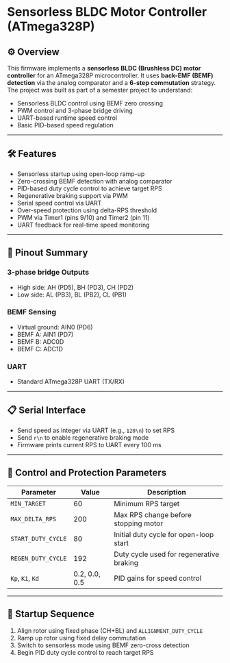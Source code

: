 # Sensorless BLDC Motor Controller (ATmega328P)

## ⚙️ Overview

This firmware implements a **sensorless BLDC (Brushless DC) motor controller** for an ATmega328P microcontroller. It uses **back-EMF (BEMF) detection** via the analog comparator and a **6-step commutation** strategy. The project was built as part of a semester project to understand:

- Sensorless BLDC control using BEMF zero crossing
- PWM control and 3-phase bridge driving
- UART-based runtime speed control
- Basic PID-based speed regulation

---

## 🛠 Features

- Sensorless startup using open-loop ramp-up
- Zero-crossing BEMF detection with analog comparator
- PID-based duty cycle control to achieve target RPS
- Regenerative braking support via PWM
- Serial speed control via UART
- Over-speed protection using delta-RPS threshold
- PWM via Timer1 (pins 9/10) and Timer2 (pin 11)
- UART feedback for real-time speed monitoring

---

## 🔌 Pinout Summary

### 3-phase bridge Outputs
- High side: AH (PD5), BH (PD3), CH (PD2)
- Low side:  AL (PB3), BL (PB2), CL (PB1)

### BEMF Sensing
- Virtual ground: AIN0 (PD6)
- BEMF A: AIN1 (PD7)
- BEMF B: ADC0D
- BEMF C: ADC1D

### UART
- Standard ATmega328P UART (TX/RX)

---

## 📋 Serial Interface

- Send speed as integer via UART (e.g., `120\n`) to set RPS
- Send `r\n` to enable regenerative braking mode
- Firmware prints current RPS to UART every 100 ms

---

## 🧪 Control and Protection Parameters

| Parameter               | Value        | Description                               |
|------------------------|--------------|-------------------------------------------|
| `MIN_TARGET`           | 60           | Minimum RPS target                        |
| `MAX_DELTA_RPS`        | 200          | Max RPS change before stopping motor      |
| `START_DUTY_CYCLE`     | 80           | Initial duty cycle for open-loop start    |
| `REGEN_DUTY_CYCLE`     | 192          | Duty cycle used for regenerative braking  |
| `Kp`, `Ki`, `Kd`       | 0.2, 0.0, 0.5| PID gains for speed control               |

---

## 🚀 Startup Sequence

1. Align rotor using fixed phase (CH+BL) and `ALLIGNMENT_DUTY_CYCLE`
2. Ramp up rotor using fixed delay commutation
3. Switch to sensorless mode using BEMF zero-cross detection
4. Begin PID duty cycle control to reach target RPS
